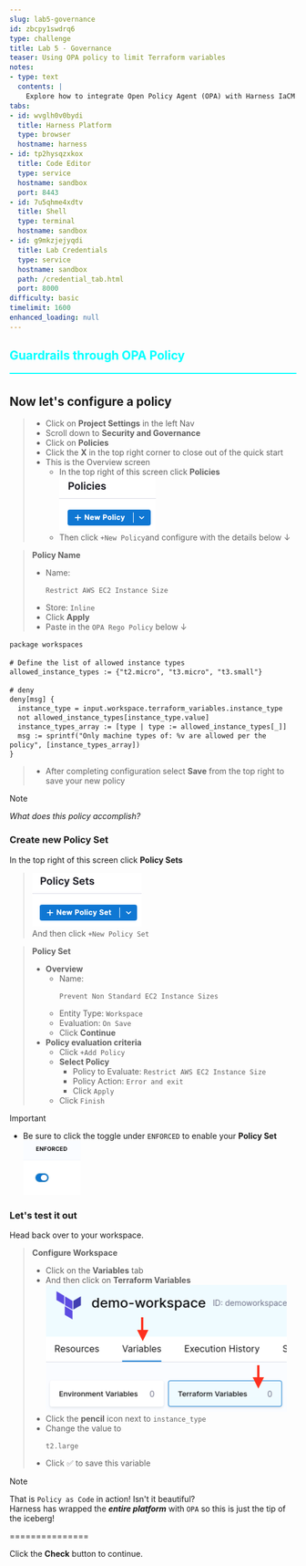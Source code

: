 ```yaml
---
slug: lab5-governance
id: zbcpy1swdrq6
type: challenge
title: Lab 5 - Governance
teaser: Using OPA policy to limit Terraform variables
notes:
- type: text
  contents: |
    Explore how to integrate Open Policy Agent (OPA) with Harness IaCM to enforce governance policies. This lab will demonstrate setting up policy-as-code frameworks to ensure compliance across your infrastructure deployments.
tabs:
- id: wvglh0v0bydi
  title: Harness Platform
  type: browser
  hostname: harness
- id: tp2hysqzxkox
  title: Code Editor
  type: service
  hostname: sandbox
  port: 8443
- id: 7u5qhme4xdtv
  title: Shell
  type: terminal
  hostname: sandbox
- id: g9mkzjejyqdi
  title: Lab Credentials
  type: service
  hostname: sandbox
  path: /credential_tab.html
  port: 8000
difficulty: basic
timelimit: 1600
enhanced_loading: null
---
```


<style type="text/css" rel="stylesheet">
hr.cyan { background-color: cyan; color: cyan; height: 2px; margin-bottom: -10px; }
h2.cyan { color: cyan; }
</style><h2 class="cyan">Guardrails through OPA Policy</h2>
<hr class="cyan">
<br>

## Now let's configure a policy
> - Click on **Project Settings** in the left Nav
> - Scroll down to **Security and Governance**
> - Click on **Policies**
> - Click the **X** in the top right corner to close out of the quick start
> - This is the Overview screen
>   - In the top right of this screen click **Policies** \
>     ![](https://raw.githubusercontent.com/harness-community/field-workshops/main/assets/images/opa_new_policy.png)
>   - Then click `+New Policy`and configure with the details below ↓

> **Policy Name**
> - Name: <pre>`Restrict AWS EC2 Instance Size`</pre>
> - Store: `Inline`
> - Click **Apply**
> - Paste in the `OPA Rego Policy` below ↓
```
package workspaces

# Define the list of allowed instance types
allowed_instance_types := {"t2.micro", "t3.micro", "t3.small"}

# deny
deny[msg] {
  instance_type = input.workspace.terraform_variables.instance_type
  not allowed_instance_types[instance_type.value]
  instance_types_array := [type | type := allowed_instance_types[_]]
  msg := sprintf("Only machine types of: %v are allowed per the policy", [instance_types_array])
}
```
> - After completing configuration select **Save** from the top right to save your new policy

> [!NOTE]
> *What does this policy accomplish?*

### Create new Policy Set
In the top right of this screen click **Policy Sets** <br>
> ![](https://raw.githubusercontent.com/harness-community/field-workshops/main/assets/images/opa_new_policy_set.png)<br>
And then click `+New Policy Set` <br>

> **Policy Set**
> - **Overview**
>   - Name: <pre>`Prevent Non Standard EC2 Instance Sizes`</pre>
>   - Entity Type: `Workspace`
>   - Evaluation: `On Save`
>   - Click **Continue**
> - **Policy evaluation criteria**
>   - Click `+Add Policy`
>   - **Select Policy**
>     - Policy to Evaluate: `Restrict AWS EC2 Instance Size`
>     - Policy Action: `Error and exit`
>     - Click `Apply`
>   - Click `Finish`

> [!IMPORTANT]
> - Be sure to click the toggle under `ENFORCED` to enable your **Policy Set** \
>     ![](https://raw.githubusercontent.com/harness-community/field-workshops/main/assets/images/opa_policy_toggle.png)

### Let's test it out
Head back over to your workspace. <br>

> **Configure Workspace**
> - Click on the **Variables** tab
> - And then click on **Terraform Variables** \
>     ![](https://raw.githubusercontent.com/harness-community/field-workshops/main/se-workshop-iacm/assets/images/iacm_workspace_variables.png)
> - Click the **pencil** icon next to `instance_type`
> - Change the value to <pre>`t2.large`</pre>
> - Click ✅ to save this variable

> [!NOTE]
> That is `Policy as Code` in action! Isn't it beautiful? <br>
> Harness has wrapped the ***entire platform*** with `OPA` so this is just the tip of the iceberg!

===============

Click the **Check** button to continue.
